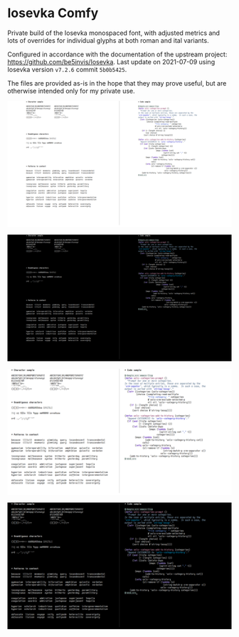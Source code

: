 # Iosevka Comfy

Private build of the Iosevka monospaced font, with adjusted metrics and
lots of overrides for individual glyphs at both roman and ital variants.

Configured in accordance with the documentation of the upstream project:
<https://github.com/be5invis/Iosevka>.  Last update on 2021-07-09 using
Iosevka version `v7.2.6` commit `5b0b5425`.

The files are provided as-is in the hope that they may prove useful, but
are otherwise intended only for my private use.

![iosevka-comfy-sample-light](./iosevka-comfy-sample-light.png)

![iosevka-comfy-sample-dark](./iosevka-comfy-sample-dark.png)

![iosevka-comfy-sample-light-large](./iosevka-comfy-sample-light-large.png)

![iosevka-comfy-sample-dark-large](./iosevka-comfy-sample-dark-large.png)
